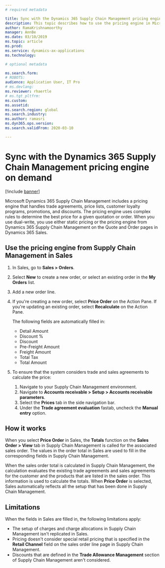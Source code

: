 ```yaml
---
# required metadata

title: Sync with the Dynamics 365 Supply Chain Management pricing engine on demand
description: This topic describes how to use the pricing engine in Microsoft Dynamics 365 Supply Chain Management from Dynamics 365 Sales.
author: RamaKrishnamoorthy
manager: AnnBe
ms.date: 03/10/2019
ms.topic: article
ms.prod: 
ms.service: dynamics-ax-applications
ms.technology: 

# optional metadata

ms.search.form: 
# ROBOTS: 
audience: Application User, IT Pro
# ms.devlang: 
ms.reviewer: rhaertle
# ms.tgt_pltfrm: 
ms.custom: 
ms.assetid: 
ms.search.region: global
ms.search.industry: 
ms.author: ramasri
ms.dyn365.ops.version: 
ms.search.validFrom: 2020-03-10

---
```


# Sync with the Dynamics 365 Supply Chain Management pricing engine on demand

[!include [banner](../../includes/banner.md)]



Microsoft Dynamics 365 Supply Chain Management includes a pricing engine that handles trade agreements, price lists, customer loyalty programs, promotions, and discounts. The pricing engine uses complex rules to determine the best price for a given quotation or order. When you use dual-write, you use either static pricing or the pricing engine from Dynamics 365 Supply Chain Management on the Quote and Order pages in Dynamics 365 Sales.

## Use the pricing engine from Supply Chain Management in Sales

1. In Sales, go to **Sales \> Orders**.
2. Select **New** to create a new order, or select an existing order in the **My Orders** list.
3. Add a new order line.
4. If you're creating a new order, select **Price Order** on the Action Pane. If you're updating an existing order, select **Recalculate** on the Action Pane.

    The following fields are automatically filled in:

    + Detail Amount
    + Discount %
    + Discount
    + Pre-Freight Amount
    + Freight Amount
    + Total Tax
    + Total Amount
    
5. To ensure that the system considers trade and sales agreements to calculate the price:
    1. Navigate to your Supply Chain Management environment.
    2. Navigate to **Accounts receivable \> Setup \> Accounts receivable parameters**.
    3. Select the **Prices** tab in the side navigation bar.
    4. Under the **Trade agreement evaluation** fastab, uncheck the **Manual entry** option.

## How it works

When you select **Price Order** in Sales, the **Totals** function on the **Sales Order \> View** tab in Supply Chain Management is called for the associated sales order. The values in the order total in Sales are used to fill in the corresponding fields in Supply Chain Management.

When the sales order total is calculated in Supply Chain Management, the calculation evaluates the existing trade agreements and sales agreements for the customer and the products that are listed in the sales order. This information is used to calculate the totals. When **Price Order** is selected, Sales automatically reflects all the setup that has been done in Supply Chain Management.

## Limitations

When the fields in Sales are filled in, the following limitations apply:

+ The setup of charges and charge allocations in Supply Chain Management isn't replicated in Sales.
+ Pricing doesn't consider special retail pricing that is specified in the **Retail Channel** field on the sales order line page in Supply Chain Management.
+ Discounts that are defined in the **Trade Allowance Management** section of Supply Chain Management aren't considered.
